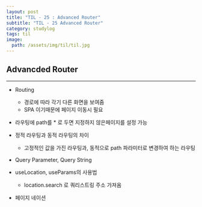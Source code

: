 ```yaml
---
layout: post
title: "TIL - 25 : Advanced Router"
subtitle: "TIL - 25 Advanced Router"
category: studylog
tags: til
image:
  path: /assets/img/til/til.jpg
---
```


<!-- more -->
## Advancded Router
---  

* Routing  
  * 경로에 따라 각기 다른 화면을 보여줌  
  * SPA 이기때문에 페이지 이동시 필요  

* 라우팅에 path를 * 로 두면 지정하지 않은페이지를 설정 가능  

* 정적 라우팅과 동적 라우팅의 차이  
  * 고정적인 값을 가진 라우팅과, 동적으로 path 파라미터로 변경하여 하는 라우팅  

* Query Parameter, Query String  

* useLocation, useParams의 사용법  
  * location.search 로 쿼리스트링 주소 가져옴  

* 페이지 네이션